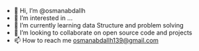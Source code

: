 - 👋 Hi, I’m @osmanabdallh
- 👀 I’m interested in ...
- 🌱 I’m currently learning data Structure and problem solving
- 💞️ I’m looking to collaborate on open source code and projects
- 📫 How to reach me osmanabdallh139@gmail.com

<!---
osmanabdallh/osmanabdallh is a ✨ special ✨ repository because its `README.md` (this file) appears on your GitHub profile.
You can click the Preview link to take a look at your changes.
--->
